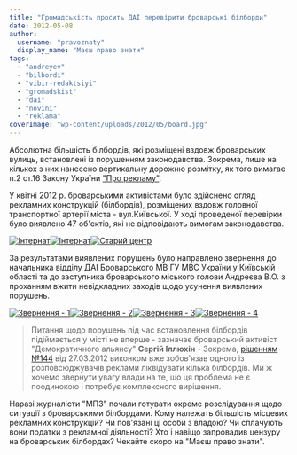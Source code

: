 ```yaml
---
title: "Громадськість просить ДАІ перевірити броварські білборди"
date: 2012-05-08
author: 
  username: "pravoznaty"
  display_name: "Маєш право знати"
tags: 
  - "andreyev"
  - "bilbordi"
  - "vibir-redaktsiyi"
  - "gromadskist"
  - "dai"
  - "novini"
  - "reklama"
coverImage: "wp-content/uploads/2012/05/board.jpg"
---
```


Абсолютна більшість білбордів, які розміщені вздовж броварських вулиць, встановлені із порушенням законодавства. Зокрема, лише на кількох з них нанесено вертикальну дорожню розмітку, як того вимагає п.2 ст.16 Закону України ["Про рекламу"](http://zakon2.rada.gov.ua/laws/show/270/96-%D0%B2%D1%80 "Закон України \"Про рекламу\"").

У квітні 2012 р. броварськими активістами було здійснено огляд рекламних конструкцій (білбордів), розміщених вздовж головної транспортної артерії міста - вул.Київської. У ході проведеної перевірки було виявлено 47 об'єктів, які не відповідають вимогам законодавства.

[![](https://mpz.brovary.org/wp-content/uploads/2012/05/IMAG0940.jpg "Інтернат")](https://mpz.brovary.org/wp-content/uploads/2012/05/IMAG0940.jpg)[![](https://mpz.brovary.org/wp-content/uploads/2012/05/IMAG0941.jpg "Інтернат")](https://mpz.brovary.org/wp-content/uploads/2012/05/IMAG0941.jpg)[![](https://mpz.brovary.org/wp-content/uploads/2012/05/IMAG0950.jpg "Старий центр")](https://mpz.brovary.org/wp-content/uploads/2012/05/IMAG0950.jpg)

<!--more--> За результатами виявлених порушень було направлено звернення до начальника відділу ДАІ Броварського МВ ГУ МВС України у Київській області та до заступника броварського міського голови Андреєва В.О. з проханням вжити невідкладних заходів щодо усунення виявлених порушень.

[![](https://mpz.brovary.org/wp-content/uploads/2012/05/Zvernennya-1.jpg "Звернення - 1")](https://mpz.brovary.org/wp-content/uploads/2012/05/Zvernennya-1.jpg)[![](https://mpz.brovary.org/wp-content/uploads/2012/05/Zvernennya-2.jpg "Звернення - 2")](https://mpz.brovary.org/wp-content/uploads/2012/05/Zvernennya-2.jpg)[![](https://mpz.brovary.org/wp-content/uploads/2012/05/Zvernennya-3.jpg "Звернення - 3")](https://mpz.brovary.org/wp-content/uploads/2012/05/Zvernennya-3.jpg)[![](https://mpz.brovary.org/wp-content/uploads/2012/05/Zvernennya-4.jpg "Звернення - 4")](https://mpz.brovary.org/wp-content/uploads/2012/05/Zvernennya-4.jpg)

> Питання щодо порушень під час встановлення білбордів підіймається у місті не вперше - зазначає броварський активіст "Демократичного альянсу" **Сергій Іллюхін** - Зокрема, [рішенням №144](http://docs.brovary.org/p1077/27.03.2012/144 "Рішення виконкому") від 27.03.2012 виконком вже зобов'язав одного із розповсюджувачів реклами ліквідувати кілька білбордів. Ми ж хочемо звернути увагу влади на те, що ця проблема не є поодинокою і потребує комплексного вирішення.

Наразі журналісти "МПЗ" почали готувати окреме розслідування щодо ситуації з броварськими білбордами. Кому належать більшість місцевих рекламних конструкцій? Чи пов'язані ці особи з владою? Чи сплачують вони податки з рекламної діяльності? Хто і навіщо запровадив цензуру на броварських білбордах? Чекайте скоро на "Маєш право знати".
